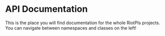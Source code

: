 # API Documentation

This is the place you will find documentation for the whole RiotPls projects. You can navigate between namespaces and classes on the left!
